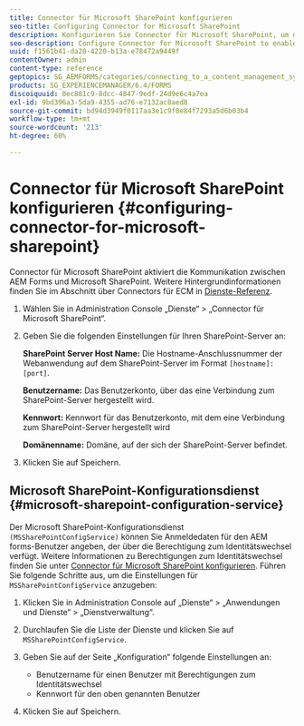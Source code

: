 ```yaml
---
title: Connector für Microsoft SharePoint konfigurieren
seo-title: Configuring Connector for Microsoft SharePoint
description: Konfigurieren Sie Connector für Microsoft SharePoint, um die Kommunikation zwischen AEM Forms und Microsoft SharePoint zu aktualisieren.
seo-description: Configure Connector for Microsoft SharePoint to enable communication between AEM forms and Microsoft SharePoint.
uuid: f1561b41-da20-4220-b13a-e78472a9449f
contentOwner: admin
content-type: reference
geptopics: SG_AEMFORMS/categories/connecting_to_a_content_management_system
products: SG_EXPERIENCEMANAGER/6.4/FORMS
discoiquuid: 0ec881c9-8dcc-4847-9edf-24d9e6c4a7ea
exl-id: 9bd396a3-5da9-4355-ad76-e7132ac8aed8
source-git-commit: bd94d3949f0117aa3e1c9f0e84f7293a5d6b03b4
workflow-type: tm+mt
source-wordcount: '213'
ht-degree: 60%

---
```


# Connector für Microsoft SharePoint konfigurieren {#configuring-connector-for-microsoft-sharepoint}

Connector für Microsoft SharePoint aktiviert die Kommunikation zwischen AEM Forms und Microsoft SharePoint. Weitere Hintergrundinformationen finden Sie im Abschnitt über Connectors für ECM in [Dienste-Referenz](https://www.adobe.com/go/learn_aemforms_services_63).

1. Wählen Sie in Administration Console „Dienste“ > „Connector für Microsoft SharePoint“.
1. Geben Sie die folgenden Einstellungen für Ihren SharePoint-Server an:

   **SharePoint Server Host Name:** Die Hostname-Anschlussnummer der Webanwendung auf dem SharePoint-Server im Format `[hostname]:[port]`.

   **Benutzername:** Das Benutzerkonto, über das eine Verbindung zum SharePoint-Server hergestellt wird.

   **Kennwort:** Kennwort für das Benutzerkonto, mit dem eine Verbindung zum SharePoint-Server hergestellt wird

   **Domänenname:** Domäne, auf der sich der SharePoint-Server befindet.

1. Klicken Sie auf Speichern.

## Microsoft SharePoint-Konfigurationsdienst {#microsoft-sharepoint-configuration-service}

Der Microsoft SharePoint-Konfigurationsdienst `(MSSharePointConfigService)` können Sie Anmeldedaten für den AEM forms-Benutzer angeben, der über die Berechtigung zum Identitätswechsel verfügt. Weitere Informationen zu Berechtigungen zum Identitätswechsel finden Sie unter [Connector für Microsoft SharePoint konfigurieren](https://help.adobe.com/en_US/AEMForms/6.1/SharePointConfig/index.html). Führen Sie folgende Schritte aus, um die Einstellungen für `MSSharePointConfigService` anzugeben:

1. Klicken Sie in Administration Console auf „Dienste“ > „Anwendungen und Dienste“ > „Dienstverwaltung“.
1. Durchlaufen Sie die Liste der Dienste und klicken Sie auf `MSSharePointConfigService`.
1. Geben Sie auf der Seite „Konfiguration“ folgende Einstellungen an:

   * Benutzername für einen Benutzer mit Berechtigungen zum Identitätswechsel
   * Kennwort für den oben genannten Benutzer

1. Klicken Sie auf Speichern.

